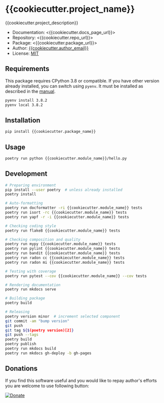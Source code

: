 # {{cookiecutter.project_name}}

{{cookiecutter.project_description}}

* Documentation: <{{cookiecutter.docs_page_url}}>
* Repository: <{{cookiecutter.repo_url}}>
* Package: <{{cookiecutter.package_url}}>
* Author: [{{cookiecutter.author_email}}](mailto:{{cookiecutter.author_email}})
* License: [MIT](LICENSE)

## Requirements

This package requires CPython 3.8 or compatible. If you have other version already installed, you can switch using `pyenv`. It must be installed as described in the [manual](https://github.com/pyenv/pyenv).

```sh
pyenv install 3.8.2
pyenv local 3.8.2
```

## Installation

```sh
pip install {{cookiecutter.package_name}}
```

## Usage

```sh
poetry run python {{cookiecutter.module_name}}/hello.py
```

## Development

```sh
# Preparing environment
pip install --user poetry  # unless already installed
poetry install

# Auto-formatting
poetry run docformatter -ri {{cookiecutter.module_name}} tests
poetry run isort -rc {{cookiecutter.module_name}} tests
poetry run yapf -r -i {{cookiecutter.module_name}} tests

# Checking coding style
poetry run flake8 {{cookiecutter.module_name}} tests

# Checking composition and quality
poetry run mypy {{cookiecutter.module_name}} tests
poetry run pylint {{cookiecutter.module_name}} tests
poetry run bandit {{cookiecutter.module_name}} tests
poetry run radon cc {{cookiecutter.module_name}} tests
poetry run radon mi {{cookiecutter.module_name}} tests

# Testing with coverage
poetry run pytest --cov {{cookiecutter.module_name}} --cov tests

# Rendering documentation
poetry run mkdocs serve

# Building package
poetry build

# Releasing
poetry version minor  # increment selected component
git commit -am "bump version"
git push
git tag ${$(poetry version)[2]}
git push --tags
poetry build
poetry publish
poetry run mkdocs build
poetry run mkdocs gh-deploy -b gh-pages
```

## Donations

If you find this software useful and you would like to repay author's efforts you are welcome to use following button:

[![Donate](https://www.paypalobjects.com/en_US/PL/i/btn/btn_donateCC_LG.gif)](https://www.paypal.com/cgi-bin/webscr?cmd=_s-xclick&hosted_button_id=D9KUJD9LTKJY8&source=url)

